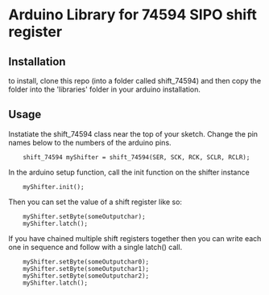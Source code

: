 # Arduino Library for 74594 SIPO shift register

## Installation
to install, clone this repo (into a folder called shift_74594) and then copy the folder into the 'libraries' folder in your arduino installation.

## Usage
Instatiate the shift_74594 class near the top of your sketch.
Change the pin names below to the numbers of the arduino pins.
```
    shift_74594 myShifter = shift_74594(SER, SCK, RCK, SCLR, RCLR);
```

In the arduino setup function, call the init function on the shifter instance
```
    myShifter.init();
```

Then you can set the value of a shift register like so:
```
    myShifter.setByte(someOutputchar);
    myShifter.latch();
```

If you have chained multiple shift registers together then you can write each one in sequence and follow with a single latch() call.
```
    myShifter.setByte(someOutputchar0);
    myShifter.setByte(someOutputchar1);
    myShifter.setByte(someOutputchar2);
    myShifter.latch();
```

